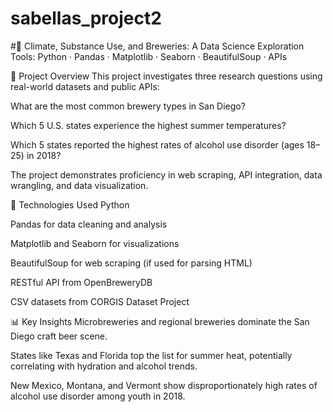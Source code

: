# sabellas_project2
#🍻 Climate, Substance Use, and Breweries: A Data Science Exploration
Tools: Python · Pandas · Matplotlib · Seaborn · BeautifulSoup · APIs

📌 Project Overview
This project investigates three research questions using real-world datasets and public APIs:

What are the most common brewery types in San Diego?

Which 5 U.S. states experience the highest summer temperatures?

Which 5 states reported the highest rates of alcohol use disorder (ages 18–25) in 2018?

The project demonstrates proficiency in web scraping, API integration, data wrangling, and data visualization.

🔧 Technologies Used
Python

Pandas for data cleaning and analysis

Matplotlib and Seaborn for visualizations

BeautifulSoup for web scraping (if used for parsing HTML)

RESTful API from OpenBreweryDB

CSV datasets from CORGIS Dataset Project

📊 Key Insights
Microbreweries and regional breweries dominate the San Diego craft beer scene.

States like Texas and Florida top the list for summer heat, potentially correlating with hydration and alcohol trends.

New Mexico, Montana, and Vermont show disproportionately high rates of alcohol use disorder among youth in 2018.

